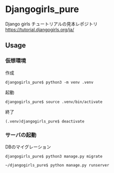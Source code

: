 # Djangogirls_pure

Django girls チュートリアルの見本レポジトリ
https://tutorial.djangogirls.org/ja/

## Usage
### 仮想環境

作成
```
djangogirls_pure$ python3 -m venv .venv
```

起動
```
djangogirls_pure$ source .venv/bin/activate
```

終了
```
(.venv)djangogirls_pure$ deactivate
```

### サーバの起動
DBのマイグレーション
```
djangogirls_pure$ python3 manage.py migrate
```

```
~/djangogirls_pure$ python manage.py runserver
```